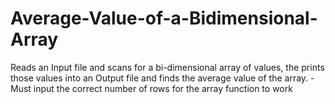 # Average-Value-of-a-Bidimensional-Array
Reads an Input file and scans for a bi-dimensional array of values, the prints those values into an Output file and finds the average value of the array.
-Must input the correct number of rows for the array function to work
